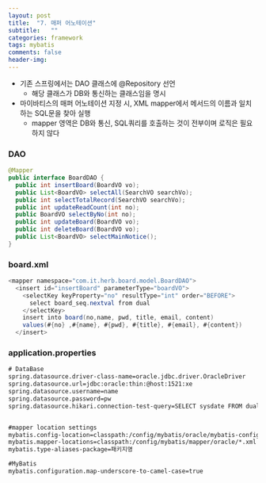 ```yaml
---
layout: post
title:  "7. 매퍼 어노테이션"
subtitle:   ""
categories: framework
tags: mybatis
comments: false
header-img: 
---
```


- 기존 스프링에서는 DAO 클래스에 @Repository 선언
  - 해당 클래스가 DB와 통신하는 클래스임을 명시
- 마이바티스의 매퍼 어노테이션 지정 시, XML mapper에서 메서드의 이름과 일치하는 SQL문을 찾아 실행
  - mapper 영역은 DB와 통신, SQL쿼리를 호출하는 것이 전부이며 로직은 필요하지 않다   

### DAO

```java
@Mapper
public interface BoardDAO {
  public int insertBoard(BoardVO vo);
  public List<BoardVO> selectAll(SearchVO searchVo);
  public int selectTotalRecord(SearchVO searchVo);
  public int updateReadCount(int no);
  public BoardVO selectByNo(int no);
  public int updateBoard(BoardVO vo);
  public int deleteBoard(BoardVO vo);
  public List<BoardVO> selectMainNotice();
}

```

### board.xml

```java
<mapper namespace="com.it.herb.board.model.BoardDAO">
  <insert id="insertBoard" parameterType="boardVO">
    <selectKey keyProperty="no" resultType="int" order="BEFORE">
      select board_seq.nextval from dual 
    </selectKey>
    insert into board(no,name, pwd, title, email, content)
    values(#{no} ,#{name}, #{pwd}, #{title}, #{email}, #{content})
  </insert>

```

### application.properties
```html
# DataBase
spring.datasource.driver-class-name=oracle.jdbc.driver.OracleDriver
spring.datasource.url=jdbc:oracle:thin:@host:1521:xe
spring.datasource.username=name
spring.datasource.password=pw
spring.datasource.hikari.connection-test-query=SELECT sysdate FROM dual


#mapper location settings
mybatis.config-location=classpath:/config/mybatis/oracle/mybatis-config.xml
mybatis.mapper-locations=classpath:/config/mybatis/mapper/oracle/*.xml
mybatis.type-aliases-package=패키지명

#MyBatis
mybatis.configuration.map-underscore-to-camel-case=true

```
